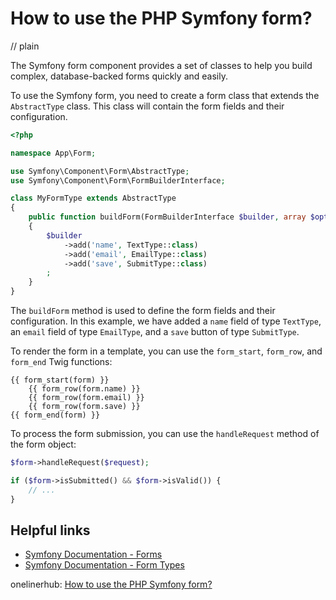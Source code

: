 # How to use the PHP Symfony form?
// plain

The Symfony form component provides a set of classes to help you build complex, database-backed forms quickly and easily.

To use the Symfony form, you need to create a form class that extends the `AbstractType` class. This class will contain the form fields and their configuration.

```php
<?php

namespace App\Form;

use Symfony\Component\Form\AbstractType;
use Symfony\Component\Form\FormBuilderInterface;

class MyFormType extends AbstractType
{
    public function buildForm(FormBuilderInterface $builder, array $options)
    {
        $builder
            ->add('name', TextType::class)
            ->add('email', EmailType::class)
            ->add('save', SubmitType::class)
        ;
    }
}
```

The `buildForm` method is used to define the form fields and their configuration. In this example, we have added a `name` field of type `TextType`, an `email` field of type `EmailType`, and a `save` button of type `SubmitType`.

To render the form in a template, you can use the `form_start`, `form_row`, and `form_end` Twig functions:

```twig
{{ form_start(form) }}
    {{ form_row(form.name) }}
    {{ form_row(form.email) }}
    {{ form_row(form.save) }}
{{ form_end(form) }}
```

To process the form submission, you can use the `handleRequest` method of the form object:

```php
$form->handleRequest($request);

if ($form->isSubmitted() && $form->isValid()) {
    // ...
}
```

## Helpful links

- [Symfony Documentation - Forms](https://symfony.com/doc/current/forms.html)
- [Symfony Documentation - Form Types](https://symfony.com/doc/current/reference/forms/types.html)

onelinerhub: [How to use the PHP Symfony form?](https://onelinerhub.com/php-symfony/how-to-use-the-php-symfony-form)